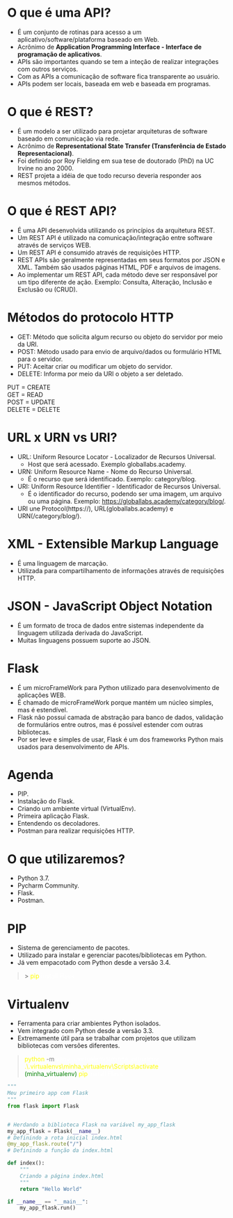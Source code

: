 # O que é uma API?

- É um conjunto de rotinas para acesso a um aplicativo/software/plataforma baseado em Web.
- Acrônimo de __Application Programming Interface - Interface de programação de aplicativos__.
- APIs são importantes quando se tem a inteção de realizar integrações com outros serviços.
- Com as APIs a comunicação de software fica transparente ao usuário.
- APIs podem ser locais, baseada em web e baseada em programas.

# O que é REST?

- É um modelo a ser utilizado para projetar arquiteturas de software baseado em comunicação via rede.
- Acrônimo de **Representational State Transfer (Transferência de Estado Representacional)**.
- Foi definido por Roy Fielding em sua tese de doutorado (PhD) na UC Irvine no ano 2000.
- REST projeta a idéia de que todo recurso deveria responder aos mesmos métodos.   

# O que é REST API?

- É uma API desenvolvida utilizando os princípios da arquitetura REST.
- Um REST API é utilizado na comunicação/integração entre software através de serviços WEB.
- Um REST API é consumido através de requisições HTTP.
- REST APIs são geralmente representadas em seus formatos por JSON e XML. Também são usados páginas HTML, PDF e arquivos de imagens.
- Ao implementar um REST API, cada método deve ser responsável por um tipo diferente de ação. Exemplo: Consulta, Alteração, Inclusão e Exclusão ou (CRUD).

# Métodos do protocolo HTTP

- GET: Método que solicita algum recurso ou objeto do servidor por meio da URI.
- POST: Método usado para envio de arquivo/dados ou formulário HTML para o servidor.
- PUT: Aceitar criar ou modificar um objeto do servidor.
- DELETE: Informa por meio da URI o objeto a ser deletado.


PUT = CREATE <br/>
GET = READ <br/>
POST = UPDATE <br/>
DELETE = DELETE <br/>


# URL x URN vs URI?

- URL: Uniform Resource Locator - Localizador de Recursos Universal.
    - Host que será acessado. Exemplo globallabs.academy.
- URN: Uniform Resource Name - Nome do Recurso Universal.
    - É o recurso que será identificado. Exemplo: category/blog.
- URI: Uniform Resource Identifier - Identificador de Recursos Universal.
    - É o identificador do recurso, podendo ser uma imagem, um arquivo ou uma página. Exemplo: https://globallabs.academy/category/blog/.
- URI une Protocol(https://), URL(globallabs.academy) e URN(/category/blog/).


# XML - Extensible Markup Language

- É uma linguagem de marcação.
- Utilizada para compartilhamento de informações através de requisições HTTP.


# JSON - JavaScript Object Notation

- É um formato de troca de dados entre sistemas independente da linguagem utilizada derivada do JavaScript.
- Muitas linguagens possuem suporte ao JSON.


# Flask

- É um microFrameWork para Python utilizado para desenvolvimento de aplicações WEB.
- É chamado de microFrameWork porque mantém um núcleo simples, mas é estendível.
- Flask não possuí camada de abstração para banco de dados, validação de formulários entre outros, mas é possível estender com outras bibliotecas.
- Por ser leve e simples de usar, Flask é um dos frameworks Python mais usados para desenvolvimento de APIs.

# Agenda

- PIP.
- Instalação do Flask.
- Criando um ambiente virtual (VirtualEnv).
- Primeira aplicação Flask.
- Entendendo os decoladores.
- Postman para realizar requisições HTTP.

# O que utilizaremos?

- Python 3.7.
- Pycharm Community.
- Flask.
- Postman.

# PIP

- Sistema de gerenciamento de pacotes.
- Utilizado para instalar e gerenciar pacotes/bibliotecas em Python.
- Já vem empacotado com Python desde a versão 3.4.<br/>


> <span>></span> <span style="color:yellow">pip</span> <span style="color:white">install Flask</span>

# Virtualenv

- Ferramenta para criar ambientes Python isolados.
- Vem integrado com Python desde a versão 3.3.
- Extremamente útil para se trabalhar com projetos que utilizam bibliotecas com versões diferentes.

> <span style="color:yellow"> python </span><span style="color:gray"> -m </span> <span style="color:white"> venv .\\.virtualenvs\minha_virtualenv </span><br/>
> <span style="color:yellow"> .\\.virtualenvs\minha_virtualenv\Scripts\activate </span><br/>
> <span style="color:green"> (minha_virtualenv) </span> <span style="color:yellow"> pip </span> <span style="color:white"> install Flask </span><br/>


```python
"""
Meu primeiro app com Flask
"""
from flask import Flask


# Herdando a biblioteca Flask na variável my_app_flask
my_app_flask = Flask(__name__)
# Definindo a rota inicial index.html
@my_app_flask.route("/")
# Definindo a função da index.html

def index():
    """
    Criando a página index.html
    """
    return "Hello World"

if __name__ == "__main__":
    my_app_flask.run()
```
